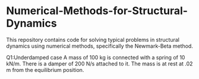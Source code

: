 # Numerical-Methods-for-Structural-Dynamics
This repository contains code for solving typical problems in structural dynamics using numerical methods, specifically the Newmark-Beta method.

Q1:Underdamped case
A mass of 100 kg is connected with a spring of 10 kN/m. There is a damper of 200 N/s attached to it. The mass is at rest at .02 m from the equilibrium position.